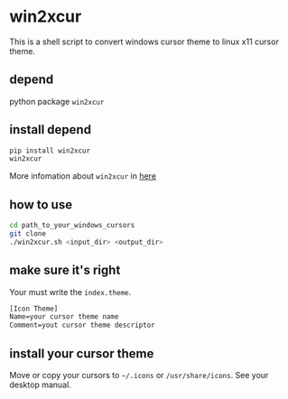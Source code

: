 # win2xcur
This is a shell script to convert windows cursor theme to linux x11 cursor theme.

## depend
python package `win2xcur`

## install depend
```bash
pip install win2xcur
win2xcur
```

More infomation about `win2xcur` in [here](https://github.com/quantum5/win2xcur)

## how to use
```bash
cd path_to_your_windows_cursors
git clone 
./win2xcur.sh <input_dir> <output_dir>
```

## make sure it's right
Your must write the `index.theme`.
```txt
[Icon Theme]
Name=your cursor theme name
Comment=yout cursor theme descriptor
```
## install your cursor theme
Move or copy your cursors to `~/.icons` or `/usr/share/icons`.
See your desktop manual.
